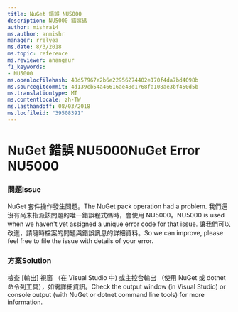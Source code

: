 ```yaml
---
title: NuGet 錯誤 NU5000
description: NU5000 錯誤碼
author: mishra14
ms.author: anmishr
manager: rrelyea
ms.date: 8/3/2018
ms.topic: reference
ms.reviewer: anangaur
f1_keywords:
- NU5000
ms.openlocfilehash: 48d57967e2b6e22956274402e170f4da7bd4098b
ms.sourcegitcommit: 4d139cb54a46616ae48d1768fa108ae3bf450d5b
ms.translationtype: MT
ms.contentlocale: zh-TW
ms.lasthandoff: 08/03/2018
ms.locfileid: "39508391"
---
```

# <a name="nuget-error-nu5000"></a><span data-ttu-id="ec2d1-103">NuGet 錯誤 NU5000</span><span class="sxs-lookup"><span data-stu-id="ec2d1-103">NuGet Error NU5000</span></span>

### <a name="issue"></a><span data-ttu-id="ec2d1-104">問題</span><span class="sxs-lookup"><span data-stu-id="ec2d1-104">Issue</span></span>

<span data-ttu-id="ec2d1-105">NuGet 套件操作發生問題。</span><span class="sxs-lookup"><span data-stu-id="ec2d1-105">The NuGet pack operation had a problem.</span></span> <span data-ttu-id="ec2d1-106">我們還沒有尚未指派該問題的唯一錯誤程式碼時，會使用 NU5000。</span><span class="sxs-lookup"><span data-stu-id="ec2d1-106">NU5000 is used when we haven't yet assigned a unique error code for that issue.</span></span> <span data-ttu-id="ec2d1-107">讓我們可以改進，請隨時檔案的問題與錯誤訊息的詳細資料。</span><span class="sxs-lookup"><span data-stu-id="ec2d1-107">So we can improve, please feel free to file the issue with details of your error.</span></span>


### <a name="solution"></a><span data-ttu-id="ec2d1-108">方案</span><span class="sxs-lookup"><span data-stu-id="ec2d1-108">Solution</span></span>

<span data-ttu-id="ec2d1-109">檢查 [輸出] 視窗 （在 Visual Studio 中) 或主控台輸出 （使用 NuGet 或 dotnet 命令列工具），如需詳細資訊。</span><span class="sxs-lookup"><span data-stu-id="ec2d1-109">Check the output window (in Visual Studio) or console output (with NuGet or dotnet command line tools) for more information.</span></span>


